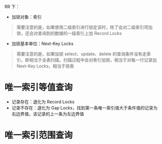 RR 下：

* 加锁对象：索引

> 需要注意的是，如果使用二级索引进行锁定读时，除了会对二级索引项加锁，还会对查询到的数据的一级索引上加 Record Locks

* 加锁基本单位：Next-Key Locks

> 需要注意的是，如果加锁 select、update、delete 的查询条件没有走索引，即相当于全表扫描，扫描过程中会对索引加锁，相当于对每一行记录加 Next-Key Locks，相当于锁表


# 唯一索引等值查询

* 记录存在：退化为 Record Locks
* 记录不存在：退化为 Gap Locks，找到第一条唯一索引值大于条件值的记录为右边界值，该记录的上一条为左边界值

# 唯一索引范围查询

